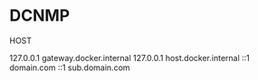 # DCNMP
HOST

127.0.0.1 	    gateway.docker.internal
127.0.0.1 	    host.docker.internal
::1         	domain.com
::1         	sub.domain.com